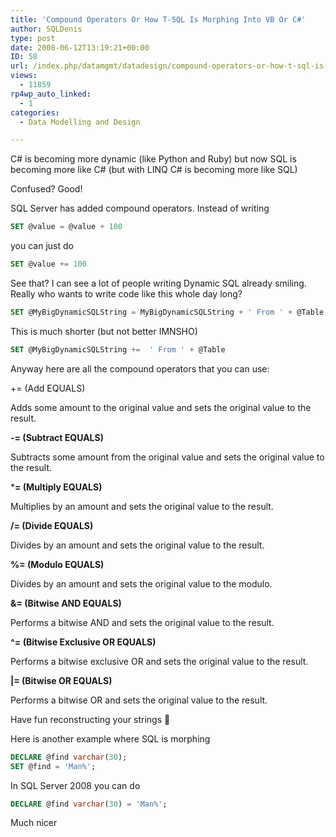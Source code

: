 ```yaml
---
title: 'Compound Operators Or How T-SQL Is Morphing Into VB Or C#'
author: SQLDenis
type: post
date: 2008-06-12T13:19:21+00:00
ID: 58
url: /index.php/datamgmt/datadesign/compound-operators-or-how-t-sql-is-morph/
views:
  - 11859
rp4wp_auto_linked:
  - 1
categories:
  - Data Modelling and Design

---
```

C# is becoming more dynamic (like Python and Ruby) but now SQL is becoming more like C# (but with LINQ C# is becoming more like SQL)
  
Confused? Good!

SQL Server has added compound operators. Instead of writing

```sql
SET @value = @value + 100
```

you can just do

```sql
SET @value += 100
```

See that? I can see a lot of people writing Dynamic SQL already smiling. Really who wants to write code like this whole day long?

```sql
SET @MyBigDynamicSQLString = MyBigDynamicSQLString + ' From ' + @Table
```

This is much shorter (but not better IMNSHO)

```sql
SET @MyBigDynamicSQLString +=  ' From ' + @Table
```

Anyway here are all the compound operators that you can use:

+= (Add EQUALS)
  
Adds some amount to the original value and sets the original value to the result.

**-= (Subtract EQUALS)**
  
Subtracts some amount from the original value and sets the original value to the result.

***= (Multiply EQUALS)** 
  
Multiplies by an amount and sets the original value to the result.

**/= (Divide EQUALS)** 
  
Divides by an amount and sets the original value to the result.

**%= (Modulo EQUALS)** 
  
Divides by an amount and sets the original value to the modulo.

**&= (Bitwise AND EQUALS)** 
  
Performs a bitwise AND and sets the original value to the result.

**^= (Bitwise Exclusive OR EQUALS)**
  
Performs a bitwise exclusive OR and sets the original value to the result.

**|= (Bitwise OR EQUALS)** 
  
Performs a bitwise OR and sets the original value to the result.

Have fun reconstructing your strings 🙂

Here is another example where SQL is morphing

```sql
DECLARE @find varchar(30); 
SET @find = 'Man%';
```

In SQL Server 2008 you can do

```sql
DECLARE @find varchar(30) = 'Man%'; 
```

Much nicer